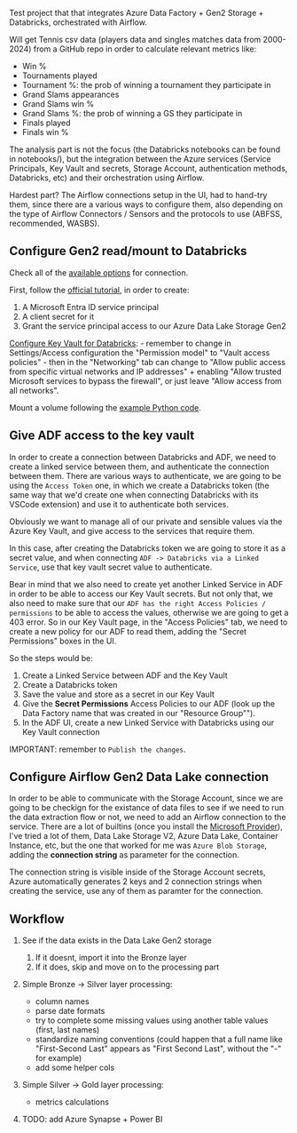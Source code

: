 
Test project that that integrates Azure Data Factory + Gen2 Storage + Databricks, orchestrated with Airflow.  

Will get Tennis csv data (players data and singles matches data from 2000-2024) from a GitHub repo in order to calculate relevant metrics like:
- Win %
- Tournaments played
- Tournament %: the prob of winning a tournament they participate in
- Grand Slams appearances 
- Grand Slams win %
- Grand Slams %: the prob of winning a GS they participate in
- Finals played
- Finals win %

The analysis part is not the focus (the Databricks notebooks can be found in notebooks/), but the integration between the Azure services 
(Service Principals, Key Vault and secrets, Storage Account, authentication methods, Databricks, etc) and their orchestration using Airflow.

Hardest part? The Airflow connections setup in the UI, had to hand-try them, since there are a various ways to configure them, also depending on 
the type of Airflow Connectors / Sensors and the protocols to use  (ABFSS, recommended, WASBS).

## Configure Gen2 read/mount to Databricks
Check all of the [available options](https://learn.microsoft.com/en-us/azure/databricks/connect/storage/azure-storage) for connection.

First, follow the [official tutorial](https://learn.microsoft.com/en-us/azure/databricks/connect/storage/tutorial-azure-storage), in order to create:
1. A Microsoft Entra ID service principal 
1. A client secret for it
1. Grant the service principal access to our Azure Data Lake Storage Gen2


[Configure Key Vault for Databricks](https://learn.microsoft.com/en-us/azure/databricks/security/secrets/secret-scopes): 
    - remember to change in Settings/Access configuration the "Permission model"  to "Vault access policies"
    - then in the "Networking" tab can change to "Allow public access from specific virtual networks and IP addresses" + enabling
                "Allow trusted Microsoft services to bypass the firewall", or just leave "Allow access from all networks".


Mount a volume following the [example Python code](https://learn.microsoft.com/en-us/azure/databricks/dbfs/mounts).


## Give ADF access to the key vault

In order to create a connection between Databricks and ADF, we need to create a linked service between them, and authenticate the connection between them.
There are various ways to authenticate, we are going to be using the `Access Token` one, in which we create a Databricks token (the same way that we'd create one 
when connecting Databricks with its VSCode extension) and use it to authenticate both services. 

Obviously we want to manage all of our private and sensible values via the Azure Key Vault, and give access to the services that require them.

In this case, after creating the Databricks token we are going to store it as a secret value, and when connecting `ADF -> Databricks via a Linked Service`, 
use that key vault secret value to authenticate.

Bear in mind that we also need to create yet another Linked Service in ADF in order to be able to access our Key Vault secrets.
But not only that, we also need to make sure that our `ADF has the right Access Policies / permissions` to be able to access the values, otherwise we are going
to get a 403 error. So in our Key Vault page, in the "Access Policies" tab, we need to create a new policy for our ADF to read them, adding the "Secret Permissions"
boxes in the UI.

So the steps would be:
1. Create a Linked Service between ADF and the Key Vault
2. Create a Databricks token
3. Save the value and store as a secret in our Key Vault
4. Give the **Secret Permissions** Access Policies to our ADF (look up the Data Factory name that was created in our "Resource Group"").
5. In the ADF UI, create a new Linked Service with Databricks using our Key Vault connection

IMPORTANT: remember to `Publish the changes`.

## Configure Airflow Gen2 Data Lake connection

In order to be able to communicate with the Storage Account, since we are going to be checkign for the existance of data files to see if we need to
run the data extraction flow or not, we need to add an Airflow connection to the service.
There are a lot of builtins (once you install the [Microsoft Provider](https://airflow.apache.org/docs/apache-airflow-providers-microsoft-azure/stable/index.html)),
I've tried a lot of them, Data Lake Storage V2, Azure Data Lake, Container Instance, etc, but the one that worked for me was `Azure Blob Storage`, adding the **connection string** as parameter for the connection.

The connection string is visible inside of the Storage Account secrets, Azure automatically generates 2 keys and 2 connection strings when creating the service, use any of them as paramter for the connection.



## Workflow

1. See if the data exists in the Data Lake Gen2 storage
    1. If it doesnt, import it into the Bronze layer
    1. If it does, skip and move on to the processing part
1. Simple Bronze -> Silver layer processing: 
    - column names
    - parse date formats
    - try to complete some missing values using another table values (first, last names)
    - standardize naming conventions (could happen that a full name like "First-Second Last" appears as "First Second Last", without the "-" for example)
    - add some helper cols 
1. Simple Silver -> Gold layer processing: 
    - metrics calculations

1. TODO: add Azure Synapse + Power BI 

